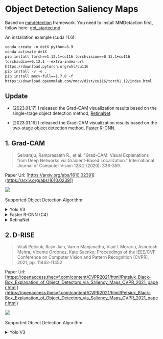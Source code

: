 # Object Detection Saliency Maps

Based on [mmdetection](https://github.com/open-mmlab/mmdetection) framework. You need to install MMDetaction first, follow here: [get_started.md](https://github.com/open-mmlab/mmdetection/blob/master/docs/en/get_started.md)

An installation example (cuda 11.6):
```
conda create -n detX python=3.9
conda activate detX
pip install torch==1.12.1+cu116 torchvision==0.13.1+cu116 torchaudio==0.12.1 --extra-index-url https://download.pytorch.org/whl/cu116
pip install -v -e .
pip install mmcv-full==1.7.0 -f https://download.openmmlab.com/mmcv/dist/cu116/torch1.12/index.html
```

## Update

- [2023.01.17] I released the Grad-CAM visualization results based on the single-stage object detection method, [RetinaNet](./gradcam-retinanet.py).

- [2023.01.16] I released the Grad-CAM visualization results based on the two-stage object detection method, [Faster R-CNN](./gradcam-frcn-c4-proposal.py).

## 1. Grad-CAM

> Selvaraju, Ramprasaath R., et al. "Grad-CAM: Visual Explanations from Deep Networks via Gradient-Based Localization." International Journal of Computer Vision 128.2 (2020): 336-359.

Paper Url: [https://arxiv.org/abs/1610.02391](https://arxiv.org/abs/1610.02391)

![](images/GradCAM/Grad-CAM.png)

Supported Object Detection Algorithm:


<details>
<summary>Yolo V3</summary>

Paper: [https://arxiv.org/abs/1804.02767](https://arxiv.org/abs/1804.02767)

Step by step see: [gradcam-yolov3.ipynb](tutorial/gradcam-yolov3.ipynb)

Model config and checkpoint: [https://huggingface.co/RuoyuChen/objectdetection-saliency-maps/](https://huggingface.co/RuoyuChen/objectdetection-saliency-maps/)

```angular2html
python gradcam-yolov3.py \
        --config <Configs Path> \
        --checkpoint <Checkpoint Path> \
        --image-path <Your Image Path> \
        --bbox-index 0 \
        --save-dir images/GradCAM/YOLOV3
```

Visualization:

| ![](images/GradCAM/YOLOV3/0000008_02499_d_0000041-bbox-id-0.jpg)  | ![](images/GradCAM/YOLOV3/0000008_02499_d_0000041-bbox-id-1.jpg) | ![](images/GradCAM/YOLOV3/0000008_02499_d_0000041-bbox-id-2.jpg) |
|  ----  | ----  | ----  |
| ![](images/GradCAM/YOLOV3/9999962_00000_d_0000088-bbox-id-0.jpg) | ![](images/GradCAM/YOLOV3/9999962_00000_d_0000088-bbox-id-1.jpg) | ![](images/GradCAM/YOLOV3/9999962_00000_d_0000088-bbox-id-2.jpg) |


</details>

<details>
<summary>Faster R-CNN (C4)</summary>

Paper: [https://arxiv.org/abs/1506.01497](https://arxiv.org/abs/1506.01497)

Step by step see: [gradcam-faster-rcnn-C4-proposal.ipynb](tutorial/gradcam-faster-rcnn-C4-proposal.ipynb) and [gradcam-faster-rcnn-C4-global.ipynb](tutorial/gradcam-faster-rcnn-C4-global.ipynb)

```angular2html
mkdir checkpoints
cd checkpoints
wget https://download.openmmlab.com/mmdetection/v2.0/faster_rcnn/faster_rcnn_r50_caffe_c4_1x_coco/faster_rcnn_r50_caffe_c4_1x_coco_20220316_150152-3f885b85.pth
cd ..
```

visualization based on proposal:

```shell
python gradcam-frcn-c4-proposal.py \
        --config <Configs Path> \
        --checkpoint <Checkpoint Path> \
        --image-path <Your Image Path> \
        --bbox-index 0 \
        --save-dir images/GradCAM/FRCN-C4
```

| | | |
|-|-|-|
|![](./images/GradCAM/FRCN-C4/proposal/0-19-0.9997443556785583.jpg)|![](./images/GradCAM/FRCN-C4/proposal/1-19-0.9754877090454102.jpg)|![](./images/GradCAM/FRCN-C4/proposal/2-19-0.7261363863945007.jpg)|

visualization based on global:
```
python gradcam-frcn-c4-global.py \
        --config <Configs Path> \
        --checkpoint <Checkpoint Path> \
        --image-path <Your Image Path> \
        --bbox-index 0 \
        --save-dir images/GradCAM/FRCN-C4
```

| | | |
|-|-|-|
|![](./images/GradCAM/FRCN-C4/global/0-19-0.9997443556785583.jpg)|![](./images/GradCAM/FRCN-C4/global/1-19-0.9754877090454102.jpg)|![](./images/GradCAM/FRCN-C4/global/2-19-0.7261363863945007.jpg)|

</details>

<details>
<summary>RetinaNet</summary>

Paper: [https://arxiv.org/abs/1708.02002](https://arxiv.org/abs/1708.02002)

No step by step

```angular2html
wget https://download.openmmlab.com/mmdetection/v2.0/retinanet/retinanet_r50_fpn_1x_coco/retinanet_r50_fpn_1x_coco_20200130-c2398f9e.pth

python gradcam-retinanet.py \
        --config <Configs Path> \
        --checkpoint <Checkpoint Path> \
        --image-path <Your Image Path> \
        --bbox-index 0 \
        --save-dir images/GradCAM/RetinaNet
```

Visualization:

|  |  |  |
|  ----  | ----  | ----  |
| ![](images/GradCAM/RetinaNet/f-22-bbox-id-0.jpg) | ![](images/GradCAM/RetinaNet/f-22-bbox-id-1.jpg) | ![](images/GradCAM/RetinaNet/f-22-bbox-id-2.jpg) |


</details>



## 2. D-RISE

> Vitali Petsiuk, Rajiv Jain, Varun Manjunatha, Vlad I. Morariu, Ashutosh Mehra, Vicente Ordonez, Kate Saenko; Proceedings of the IEEE/CVF Conference on Computer Vision and Pattern Recognition (CVPR), 2021, pp. 11443-11452

Paper Url: [https://openaccess.thecvf.com/content/CVPR2021/html/Petsiuk_Black-Box_Explanation_of_Object_Detectors_via_Saliency_Maps_CVPR_2021_paper.html](https://openaccess.thecvf.com/content/CVPR2021/html/Petsiuk_Black-Box_Explanation_of_Object_Detectors_via_Saliency_Maps_CVPR_2021_paper.html)

![](images/DRISE/DRISE.png)

Supported Object Detection Algorithm:


<details>
<summary>Yolo V3</summary>

Paper: [https://arxiv.org/abs/1804.02767](https://arxiv.org/abs/1804.02767)

Step by step see: [drise-yolov3.ipynb](tutorial/drise-yolov3.ipynb)

Model config and checkpoint: [https://huggingface.co/RuoyuChen/objectdetection-saliency-maps/](https://huggingface.co/RuoyuChen/objectdetection-saliency-maps/)

```angular2html
python drise-yolov3.py \
        --config <Configs Path> \
        --checkpoint <Checkpoint Path> \
        --image-path <Your Image Path> \
        --bbox-index 0 \
        --save-dir images/DRISE/YOLOV3
```

Visualization:

| ![](images/DRISE/YOLOV3/0000008_02499_d_0000041-bbox-id-0.jpg)  | ![](images/DRISE/YOLOV3/0000008_02499_d_0000041-bbox-id-1.jpg) | ![](images/DRISE/YOLOV3/0000008_02499_d_0000041-bbox-id-2.jpg) |
|  ----  | ----  | ----  |
| ![](images/DRISE/YOLOV3/9999962_00000_d_0000088-bbox-id-0.jpg) | ![](images/DRISE/YOLOV3/9999962_00000_d_0000088-bbox-id-1.jpg) | ![](images/DRISE/YOLOV3/9999962_00000_d_0000088-bbox-id-2.jpg) |


</details>